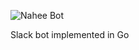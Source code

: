 ![Nahee Bot](https://cloud.githubusercontent.com/assets/1572632/26274119/176d01e2-3d6c-11e7-9b5b-393be9bdf542.png)

Slack bot implemented in Go
